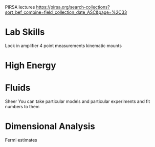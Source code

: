 
PIRSA lectures <https://pirsa.org/search-collections?sort_bef_combine=field_collection_date_ASC&page=%2C33>

# Lab Skills

Lock in amplifier
4 point measurements
kinematic mounts

# High Energy

# Fluids

Sheer
You can take particular models and particular experiments and fit numbers to them

# Dimensional Analysis

Fermi estimates
